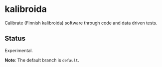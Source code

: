 # kalibroida

Calibrate (Finnish kalibroida) software through code and data driven tests.

## Status

Experimental.

**Note**: The default branch is `default`.

